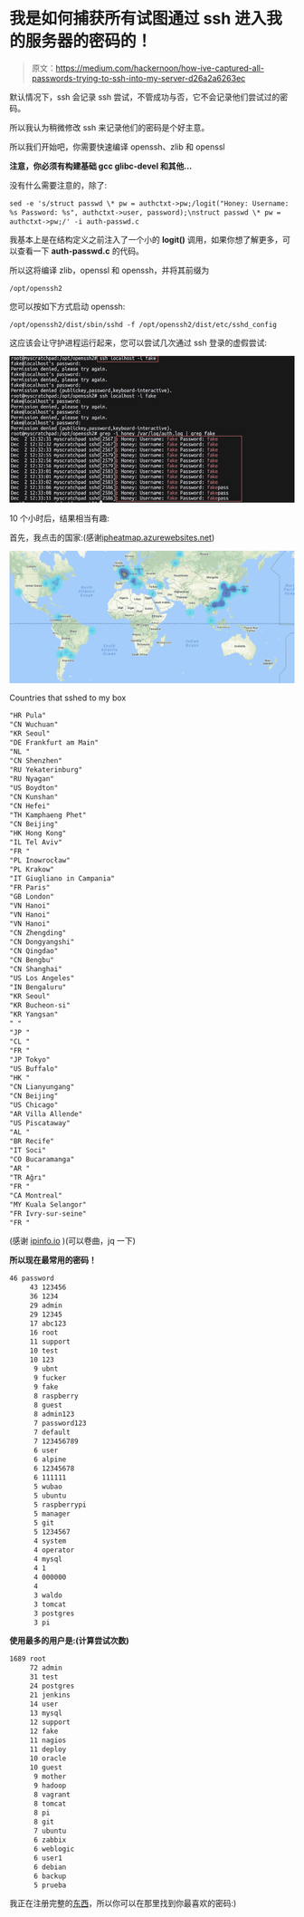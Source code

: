 # 我是如何捕获所有试图通过 ssh 进入我的服务器的密码的！

> 原文：<https://medium.com/hackernoon/how-ive-captured-all-passwords-trying-to-ssh-into-my-server-d26a2a6263ec>

默认情况下，ssh 会记录 ssh 尝试，不管成功与否，它不会记录他们尝试过的密码。

所以我认为稍微修改 ssh 来记录他们的密码是个好主意。

所以我们开始吧，你需要快速编译 openssh、zlib 和 openssl

**注意，你必须有构建基础 gcc glibc-devel 和其他…**

没有什么需要注意的，除了:

```
sed -e 's/struct passwd \* pw = authctxt->pw;/logit("Honey: Username: %s Password: %s", authctxt->user, password);\nstruct passwd \* pw = authctxt->pw;/' -i auth-passwd.c
```

我基本上是在结构定义之前注入了一个小的 **logit()** 调用，如果你想了解更多，可以查看一下 **auth-passwd.c** 的代码。

所以这将编译 zlib，openssl 和 openssh，并将其前缀为

```
/opt/openssh2
```

您可以按如下方式启动 openssh:

```
/opt/openssh2/dist/sbin/sshd -f /opt/openssh2/dist/etc/sshd_config
```

这应该会让守护进程运行起来，您可以尝试几次通过 ssh 登录的虚假尝试:

![](img/0b80926d8311ba1f3dc8f585b0b69c05.png)

10 个小时后，结果相当有趣:

首先，我点击的国家:(感谢[ipheatmap.azurewebsites.net](http://ipheatmap.azurewebsites.net))

![](img/226a7cfcaa2214569c002fa4d503448c.png)

Countries that sshed to my box

```
"HR Pula"
"CN Wuchuan"
"KR Seoul"
"DE Frankfurt am Main"
"NL "
"CN Shenzhen"
"RU Yekaterinburg"
"RU Nyagan"
"US Boydton"
"CN Kunshan"
"CN Hefei"
"TH Kamphaeng Phet"
"CN Beijing"
"HK Hong Kong"
"IL Tel Aviv"
"FR "
"PL Inowrocław"
"PL Krakow"
"IT Giugliano in Campania"
"FR Paris"
"GB London"
"VN Hanoi"
"VN Hanoi"
"VN Hanoi"
"CN Zhengding"
"CN Dongyangshi"
"CN Qingdao"
"CN Bengbu"
"CN Shanghai"
"US Los Angeles"
"IN Bengaluru"
"KR Seoul"
"KR Bucheon-si"
"KR Yangsan"
" "
"JP "
"CL "
"FR "
"JP Tokyo"
"US Buffalo"
"HK "
"CN Lianyungang"
"CN Beijing"
"US Chicago"
"AR Villa Allende"
"US Piscataway"
"AL "
"BR Recife"
"IT Soci"
"CO Bucaramanga"
"AR "
"TR Ağrı"
"FR "
"CA Montreal"
"MY Kuala Selangor"
"FR Ivry-sur-seine"
"FR "
```

(感谢 [ipinfo.io](http://ipinfo.io) )(可以卷曲，jq 一下)

**所以现在最常用的密码！**

```
46 password
     43 123456
     36 1234
     29 admin
     29 12345
     17 abc123
     16 root
     11 support
     10 test
     10 123
      9 ubnt
      9 fucker
      9 fake
      8 raspberry
      8 guest
      8 admin123
      7 password123
      7 default
      7 123456789
      6 user
      6 alpine
      6 12345678
      6 111111
      5 wubao
      5 ubuntu
      5 raspberrypi
      5 manager
      5 git
      5 1234567
      4 system
      4 operator
      4 mysql
      4 1
      4 000000
      4
      3 waldo
      3 tomcat
      3 postgres
      3 pi
```

**使用最多的用户是:(计算尝试次数)**

```
1689 root
     72 admin
     31 test
     24 postgres
     21 jenkins
     14 user
     13 mysql
     12 support
     12 fake
     11 nagios
     11 deploy
     10 oracle
     10 guest
      9 mother
      9 hadoop
      8 vagrant
      8 tomcat
      8 pi
      8 git
      7 ubuntu
      6 zabbix
      6 weblogic
      6 user1
      6 debian
      6 backup
      5 prueba
```

我正在注册完整的[东西](https://gist.github.com/anonymous/210ea139db3e07cfe40a537a28f8e4de)，所以你可以在那里找到你最喜欢的密码:)